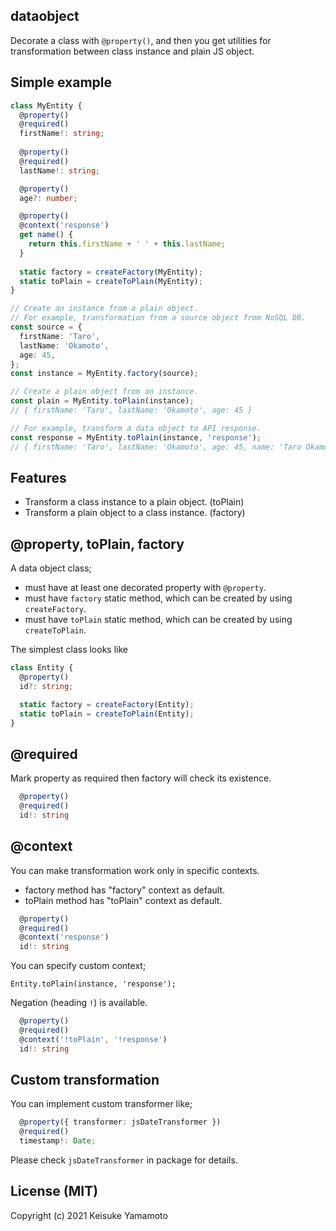 dataobject
------------

Decorate a class with `@property()`, and then you get utilities for transformation between
class instance and plain JS object.

## Simple example

```typescript
class MyEntity {
  @property()
  @required()
  firstName!: string;
  
  @property()
  @required()
  lastName!: string;

  @property()
  age?: number;

  @property()
  @context('response')
  get name() {
    return this.firstName + ' ' + this.lastName;
  }
  
  static factory = createFactory(MyEntity);
  static toPlain = createToPlain(MyEntity);
}

// Create an instance from a plain object.
// For example, transformation from a source object from NoSQL DB.
const source = {
  firstName: 'Taro',
  lastName: 'Okamoto',
  age: 45,
};
const instance = MyEntity.factory(source);

// Create a plain object from an instance.
const plain = MyEntity.toPlain(instance);
// { firstName: 'Taro', lastName: 'Okamoto', age: 45 }

// For example, transform a data object to API response.
const response = MyEntity.toPlain(instance, 'response');
// { firstName: 'Taro', lastName: 'Okamoto', age: 45, name: 'Taro Okamoto' }
``` 

## Features

- Transform a class instance to a plain object. (toPlain)
- Transform a plain object to a class instance. (factory)

## @property, toPlain, factory

A data object class;
- must have at least one decorated property with `@property`.
- must have `factory` static method, which can be created by using `createFactory`.
- must have `toPlain` static method, which can be created by using `createToPlain`.

The simplest class looks like
```typescript
class Entity {
  @property()
  id?: string;

  static factory = createFactory(Entity);
  static toPlain = createToPlain(Entity); 
}
```

## @required

Mark property as required then factory will check its existence.

```typescript
  @property()
  @required()
  id!: string
```

## @context

You can make transformation work only in specific contexts.
- factory method has "factory" context as default.
- toPlain method has "toPlain" context as default.

```typescript
  @property()
  @required()
  @context('response')
  id!: string
```

You can specify custom context;
```
Entity.toPlain(instance, 'response');
```

Negation (heading `!`) is available.
```typescript
  @property()
  @required()
  @context('!toPlain', '!response')
  id!: string
```

## Custom transformation

You can implement custom transformer like;
```typescript
  @property({ transformer: jsDateTransformer })
  @required()
  timestamp!: Date;
```

Please check `jsDateTransformer` in package for details.

## License (MIT)

Copyright (c) 2021 Keisuke Yamamoto

